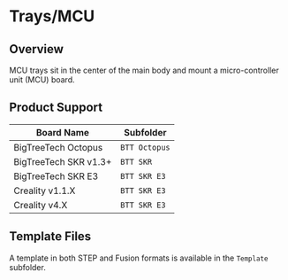 # Trays/MCU

## Overview

MCU trays sit in the center of the main body and mount a micro-controller unit (MCU) board.

## Product Support

| Board Name            | Subfolder       |
|-----------------------|-----------------|
| BigTreeTech Octopus   | `BTT Octopus`   |
| BigTreeTech SKR v1.3+ | `BTT SKR`       |
| BigTreeTech SKR E3    | `BTT SKR E3`    |
| Creality v1.1.X       | `BTT SKR E3`    |
| Creality v4.X         | `BTT SKR E3`    |

## Template Files

A template in both STEP and Fusion formats is available in the `Template` subfolder.